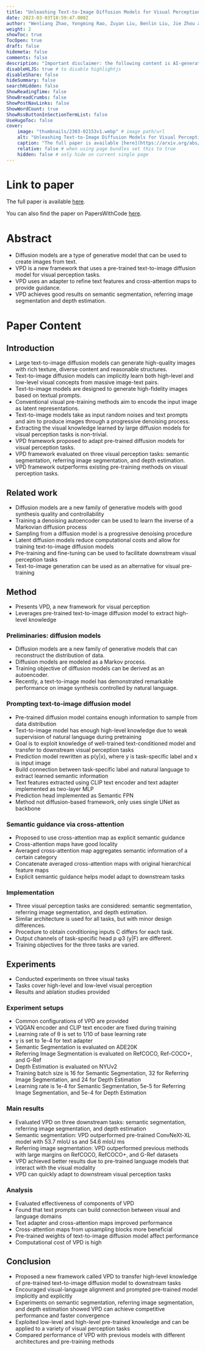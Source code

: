 ```yaml
---
title: "Unleashing Text-to-Image Diffusion Models for Visual Perception"
date: 2023-03-03T18:59:47.000Z
author: "Wenliang Zhao, Yongming Rao, Zuyan Liu, Benlin Liu, Jie Zhou and 1 others"
weight: 2
showToc: true
TocOpen: true
draft: false
hidemeta: false
comments: false
description: "Important disclaimer: the following content is AI-generated, please make sure to fact check the presented information by reading the full paper."
disableHLJS: true # to disable highlightjs
disableShare: false
hideSummary: false
searchHidden: false
ShowReadingTime: false
ShowBreadCrumbs: false
ShowPostNavLinks: false
ShowWordCount: true
ShowRssButtonInSectionTermList: false
UseHugoToc: false
cover:
    image: "thumbnails/2303-02153v1.webp" # image path/url
    alt: "Unleashing Text-to-Image Diffusion Models for Visual Perception" # alt text
    caption: "The full paper is available [here](https://arxiv.org/abs/2303.02153)." # display caption under cover
    relative: false # when using page bundles set this to true
    hidden: false # only hide on current single page
---
```


# Link to paper
The full paper is available [here](https://arxiv.org/abs/2303.02153).

You can also find the paper on PapersWithCode [here](https://paperswithcode.com/paper/unleashing-text-to-image-diffusion-models-for-1).

# Abstract
- Diffusion models are a type of generative model that can be used to create images from text.
- VPD is a new framework that uses a pre-trained text-to-image diffusion model for visual perception tasks.
- VPD uses an adapter to refine text features and cross-attention maps to provide guidance.
- VPD achieves good results on semantic segmentation, referring image segmentation and depth estimation.

# Paper Content

## Introduction
- Large text-to-image diffusion models can generate high-quality images with rich texture, diverse content and reasonable structures.
- Text-to-image diffusion models can implicitly learn both high-level and low-level visual concepts from massive image-text pairs.
- Text-to-image models are designed to generate high-fidelity images based on textual prompts.
- Conventional visual pre-training methods aim to encode the input image as latent representations.
- Text-to-image models take as input random noises and text prompts and aim to produce images through a progressive denoising process.
- Extracting the visual knowledge learned by large diffusion models for visual perception tasks is non-trivial.
- VPD framework proposed to adapt pre-trained diffusion models for visual perception tasks.
- VPD framework evaluated on three visual perception tasks: semantic segmentation, referring image segmentation, and depth estimation.
- VPD framework outperforms existing pre-training methods on visual perception tasks.

## Related work
- Diffusion models are a new family of generative models with good synthesis quality and controllability
- Training a denoising autoencoder can be used to learn the inverse of a Markovian diffusion process
- Sampling from a diffusion model is a progressive denoising procedure
- Latent diffusion models reduce computational costs and allow for training text-to-image diffusion models
- Pre-training and fine-tuning can be used to facilitate downstream visual perception tasks
- Text-to-image generation can be used as an alternative for visual pre-training

## Method
- Presents VPD, a new framework for visual perception
- Leverages pre-trained text-to-image diffusion model to extract high-level knowledge

### Preliminaries: diffusion models
- Diffusion models are a new family of generative models that can reconstruct the distribution of data.
- Diffusion models are modeled as a Markov process.
- Training objective of diffusion models can be derived as an autoencoder.
- Recently, a text-to-image model has demonstrated remarkable performance on image synthesis controlled by natural language.

### Prompting text-to-image diffusion model
- Pre-trained diffusion model contains enough information to sample from data distribution
- Text-to-image model has enough high-level knowledge due to weak supervision of natural language during pretraining
- Goal is to exploit knowledge of well-trained text-conditioned model and transfer to downstream visual perception tasks
- Prediction model rewritten as p(y|x), where y is task-specific label and x is input image
- Build connection between task-specific label and natural language to extract learned semantic information
- Text features extracted using CLIP text encoder and text adapter implemented as two-layer MLP
- Prediction head implemented as Semantic FPN
- Method not diffusion-based framework, only uses single UNet as backbone

### Semantic guidance via cross-attention
- Proposed to use cross-attention map as explicit semantic guidance
- Cross-attention maps have good locality
- Averaged cross-attention map aggregates semantic information of a certain category
- Concatenate averaged cross-attention maps with original hierarchical feature maps
- Explicit semantic guidance helps model adapt to downstream tasks

### Implementation
- Three visual perception tasks are considered: semantic segmentation, referring image segmentation, and depth estimation.
- Similar architecture is used for all tasks, but with minor design differences.
- Procedure to obtain conditioning inputs C differs for each task.
- Output channels of task-specific head p φ3 (y|F) are different.
- Training objectives for the three tasks are varied.

## Experiments
- Conducted experiments on three visual tasks
- Tasks cover high-level and low-level visual perception
- Results and ablation studies provided

### Experiment setups
- Common configurations of VPD are provided
- VQGAN encoder and CLIP text encoder are fixed during training
- Learning rate of θ is set to 1/10 of base learning rate
- γ is set to 1e-4 for text adapter
- Semantic Segmentation is evaluated on ADE20K
- Referring Image Segmentation is evaluated on RefCOCO, Ref-COCO+, and G-Ref
- Depth Estimation is evaluated on NYUv2
- Training batch size is 16 for Semantic Segmentation, 32 for Referring Image Segmentation, and 24 for Depth Estimation
- Learning rate is 1e-4 for Semantic Segmentation, 5e-5 for Referring Image Segmentation, and 5e-4 for Depth Estimation

### Main results
- Evaluated VPD on three downstream tasks: semantic segmentation, referring image segmentation, and depth estimation
- Semantic segmentation: VPD outperformed pre-trained ConvNeXt-XL model with 53.7 mIoU ss and 54.6 mIoU ms
- Referring image segmentation: VPD outperformed previous methods with large margins on RefCOCO, RefCOCO+, and G-Ref datasets
- VPD achieved better results due to pre-trained language models that interact with the visual modality
- VPD can quickly adapt to downstream visual perception tasks

### Analysis
- Evaluated effectiveness of components of VPD
- Found that text prompts can build connection between visual and language domains
- Text adapter and cross-attention maps improved performance
- Cross-attention maps from upsampling blocks more beneficial
- Pre-trained weights of text-to-image diffusion model affect performance
- Computational cost of VPD is high

## Conclusion
- Proposed a new framework called VPD to transfer high-level knowledge of pre-trained text-to-image diffusion model to downstream tasks
- Encouraged visual-language alignment and prompted pre-trained model implicitly and explicitly
- Experiments on semantic segmentation, referring image segmentation, and depth estimation showed VPD can achieve competitive performance and faster convergence
- Exploited low-level and high-level pre-trained knowledge and can be applied to a variety of visual perception tasks
- Compared performance of VPD with previous models with different architectures and pre-training methods
